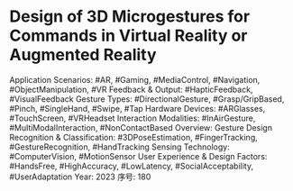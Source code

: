 # Design of 3D Microgestures for Commands in Virtual Reality or Augmented Reality

Application Scenarios: #AR, #Gaming, #MediaControl, #Navigation, #ObjectManipulation, #VR
Feedback & Output: #HapticFeedback, #VisualFeedback
Gesture Types: #DirectionalGesture, #Grasp/GripBased, #Pinch, #SingleHand, #Swipe, #Tap
Hardware Devices: #ARGlasses, #TouchScreen, #VRHeadset
Interaction Modalities: #InAirGesture, #MultiModalInteraction, #NonContactBased
Overview: Gesture Design
Recognition & Classification: #3DPoseEstimation, #FingerTracking, #GestureRecognition, #HandTracking
Sensing Technology: #ComputerVision, #MotionSensor
User Experience & Design Factors: #HandsFree, #HighAccuracy, #LowLatency, #SocialAcceptability, #UserAdaptation
Year: 2023
序号: 180